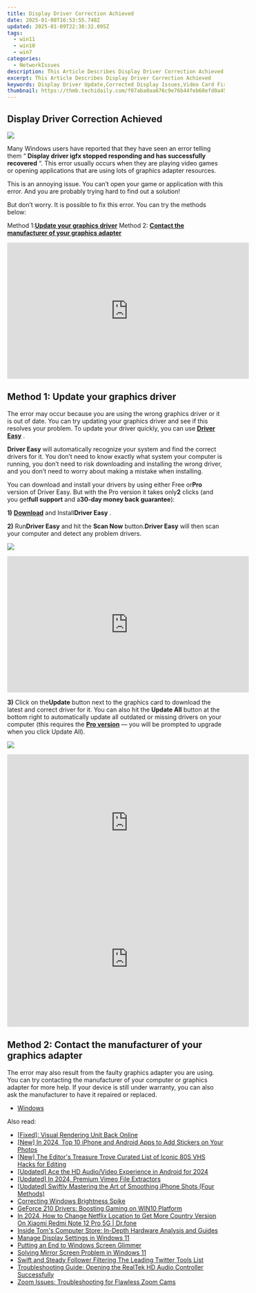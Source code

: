```yaml
---
title: Display Driver Correction Achieved
date: 2025-01-08T16:53:55.748Z
updated: 2025-01-09T22:38:32.095Z
tags:
  - win11
  - win10
  - win7
categories:
  - NetworkIssues
description: This Article Describes Display Driver Correction Achieved
excerpt: This Article Describes Display Driver Correction Achieved
keywords: Display Driver Update,Corrected Display Issues,Video Card Firmware Fix,Fixing Screen Glitches,Improved Display Performance,Resolving Graphics Errors,Optimized Visual Output
thumbnail: https://thmb.techidaily.com/f07aba0aa676c9e76b44feb60efd0a45624266536fcc9c86e32c630adb095a41.jpg
---
```


## Display Driver Correction Achieved

![](https://images.drivereasy.com/wp-content/uploads/2017/10/img_59db1db2817e5.png)

 Many Windows users have reported that they have seen an error telling them “ **Display driver igfx stopped responding and has successfully recovered** “. This error usually occurs when they are playing video games or opening applications that are using lots of graphics adapter resources.

 This is an annoying issue. You can’t open your game or application with this error. And you are probably trying hard to find out a solution!

 But don’t worry. It is possible to fix this error. You can try the methods below:

 Method 1:[**Update your graphics driver**](#a)
 Method 2: **[Contact the manufacturer of your graphics adapter](#b)**
  

<!-- affiliate ads begin -->
<iframe width="560" height="315" src="https://www.youtube.com/embed/ASUEYpqSP5E?si=0KOZxrTVexTuUkRn" title="YouTube video player" frameborder="0" allow="accelerometer; autoplay; clipboard-write; encrypted-media; gyroscope; picture-in-picture; web-share" referrerpolicy="strict-origin-when-cross-origin" allowfullscreen></iframe>
<!-- affiliate ads end -->

## Method 1: Update your graphics driver

 The error may occur because you are using the wrong graphics driver or it is out of date. You can try updating your graphics driver and see if this resolves your problem. To update your driver quickly, you can use [**Driver Easy**](https://tools.techidaily.com/drivereasy/download/) .

**Driver Easy** will automatically recognize your system and find the correct drivers for it. You don’t need to know exactly what system your computer is running, you don’t need to risk downloading and installing the wrong driver, and you don’t need to worry about making a mistake when installing.

 You can download and install your drivers by using either Free or**Pro** version of Driver Easy. But with the Pro version it takes only**2** clicks (and you get**full support** and a**30-day money back guarantee**):

**1)** [**Download**](https://tools.techidaily.com/drivereasy/download/) and Install**Driver Easy** .

**2)**  Run**Driver Easy** and hit the **Scan Now** button.**Driver Easy** will then scan your computer and detect any problem drivers.

![](https://images.drivereasy.com/wp-content/uploads/2017/08/img_59a3cbf61b437.jpg)

<!-- affiliate ads begin -->
<iframe width="560" height="315" src="https://www.youtube.com/embed/Jng92DT1n_Y?si=LvxQhsEJoymsM2iZ" title="YouTube video player" frameborder="0" allow="accelerometer; autoplay; clipboard-write; encrypted-media; gyroscope; picture-in-picture; web-share" referrerpolicy="strict-origin-when-cross-origin" allowfullscreen></iframe>
<!-- affiliate ads end -->

**3)** Click on the**Update** button next to the graphics card to download the latest and correct driver for it. You can also hit the **Update All** button at the bottom right to automatically update all outdated or missing drivers on your computer (this requires the **[Pro version](https://tools.techidaily.com/drivereasy/download/)**  — you will be prompted to upgrade when you click Update All).

![](https://images.drivereasy.com/wp-content/uploads/2017/10/img_59db23f131777.jpg)
  

<!-- affiliate ads begin -->
<iframe width="560" height="315" src="https://www.youtube.com/embed/-0Ww1YIIUe4?si=cQ-Gkh9UCJABuPZU" title="YouTube video player" frameborder="0" allow="accelerometer; autoplay; clipboard-write; encrypted-media; gyroscope; picture-in-picture; web-share" referrerpolicy="strict-origin-when-cross-origin" allowfullscreen></iframe>
<!-- affiliate ads end -->

<!-- affiliate ads begin -->
<iframe width="560" height="315" src="https://www.youtube.com/embed/l4R7_qNIQvY?si=2zJOPfEcm6_3udzn" title="YouTube video player" frameborder="0" allow="accelerometer; autoplay; clipboard-write; encrypted-media; gyroscope; picture-in-picture; web-share" referrerpolicy="strict-origin-when-cross-origin" allowfullscreen></iframe>
<!-- affiliate ads end -->

## Method 2: Contact the manufacturer of your graphics adapter

 The error may also result from the faulty graphics adapter you are using. You can try contacting the manufacturer of your computer or graphics adapter for more help. If your device is still under warranty, you can also ask the manufacturer to have it repaired or replaced.

* [Windows](https://tools.techidaily.com/drivereasy/download/)

<ins class="adsbygoogle"
     style="display:block"
     data-ad-format="autorelaxed"
     data-ad-client="ca-pub-7571918770474297"
     data-ad-slot="1223367746"></ins>

<ins class="adsbygoogle"
     style="display:block"
     data-ad-client="ca-pub-7571918770474297"
     data-ad-slot="8358498916"
     data-ad-format="auto"
     data-full-width-responsive="true"></ins>

<span class="atpl-alsoreadstyle">Also read:</span>
<div><ul>
<li><a href="https://network-issues.techidaily.com/fixed-visual-rendering-unit-back-online/"><u>[Fixed]: Visual Rendering Unit Back Online</u></a></li>
<li><a href="https://fox-info.techidaily.com/new-in-2024-top-10-iphone-and-android-apps-to-add-stickers-on-your-photos/"><u>[New] In 2024, Top 10 iPhone and Android Apps to Add Stickers on Your Photos</u></a></li>
<li><a href="https://some-approaches.techidaily.com/new-the-editors-treasure-trove-curated-list-of-iconic-80s-vhs-hacks-for-editing/"><u>[New] The Editor's Treasure Trove Curated List of Iconic 80S VHS Hacks for Editing</u></a></li>
<li><a href="https://fox-blue.techidaily.com/updated-ace-the-hd-audiovideo-experience-in-android-for-2024/"><u>[Updated] Ace the HD Audio/Video Experience in Android for 2024</u></a></li>
<li><a href="https://vimeo-videos.techidaily.com/updated-in-2024-premium-vimeo-file-extractors/"><u>[Updated] In 2024, Premium Vimeo File Extractors</u></a></li>
<li><a href="https://some-guidance.techidaily.com/updated-swiftly-mastering-the-art-of-smoothing-iphone-shots-four-methods/"><u>[Updated] Swiftly Mastering the Art of Smoothing iPhone Shots (Four Methods)</u></a></li>
<li><a href="https://network-issues.techidaily.com/correcting-windows-brightness-spike/"><u>Correcting Windows Brightness Spike</u></a></li>
<li><a href="https://network-issues.techidaily.com/geforce-210-drivers-boosting-gaming-on-win10-platform/"><u>GeForce 210 Drivers: Boosting Gaming on WIN10 Platform</u></a></li>
<li><a href="https://review-topics.techidaily.com/in-2024-how-to-change-netflix-location-to-get-more-country-version-on-xiaomi-redmi-note-12-pro-5g-drfone-by-drfone-virtual-android/"><u>In 2024, How to Change Netflix Location to Get More Country Version On Xiaomi Redmi Note 12 Pro 5G | Dr.fone</u></a></li>
<li><a href="https://hardware-reviews.techidaily.com/inside-toms-computer-store-in-depth-hardware-analysis-and-guides/"><u>Inside Tom's Computer Store: In-Depth Hardware Analysis and Guides</u></a></li>
<li><a href="https://network-issues.techidaily.com/manage-display-settings-in-windows-11/"><u>Manage Display Settings in Windows 11</u></a></li>
<li><a href="https://network-issues.techidaily.com/putting-an-end-to-windows-screen-glimmer/"><u>Putting an End to Windows Screen Glimmer</u></a></li>
<li><a href="https://network-issues.techidaily.com/solving-mirror-screen-problem-in-windows-11/"><u>Solving Mirror Screen Problem in Windows 11</u></a></li>
<li><a href="https://twitter-videos.techidaily.com/swift-and-steady-follower-filtering-the-leading-twitter-tools-list/"><u>Swift and Steady Follower Filtering The Leading Twitter Tools List</u></a></li>
<li><a href="https://sound-issues.techidaily.com/troubleshooting-guide-opening-the-realtek-hd-audio-controller-successfully/"><u>Troubleshooting Guide: Opening the RealTek HD Audio Controller Successfully</u></a></li>
<li><a href="https://network-issues.techidaily.com/zoom-issues-troubleshooting-for-flawless-zoom-cams/"><u>Zoom Issues: Troubleshooting for Flawless Zoom Cams</u></a></li>
</ul></div>

